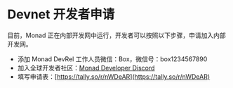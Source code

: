 # Devnet 开发者申请

目前，Monad 正在内部开发网中运行，开发者可以按照以下步骤，申请加入内部开发网。

* 添加 Monad DevRel 工作人员微信：Box，微信号：box1234567890
* 加入全球开发者社区：[Monad Developer Discord](https://discord.com/invite/monaddev)
* 填写申请表：[https://tally.so/r/nWDeAR](https://tally.so/r/nWDeAR)
